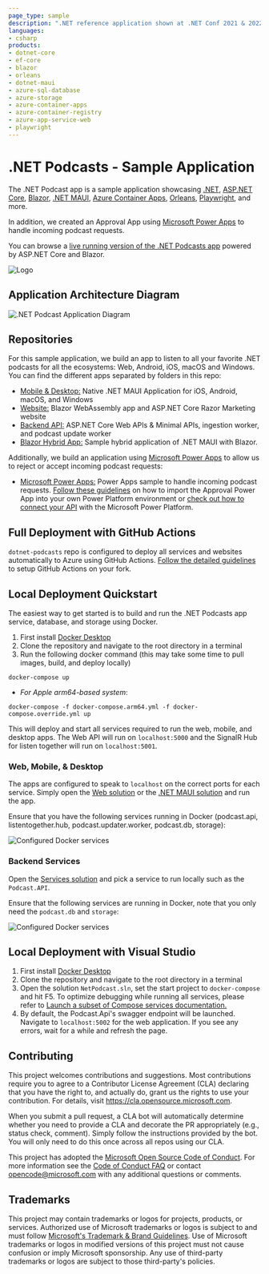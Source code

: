 ```yaml
---
page_type: sample
description: ".NET reference application shown at .NET Conf 2021 & 2022 featuring ASP.NET Core, Blazor, .NET MAUI, Microservices, Power Apps, Playwright, Orleans, and more!"
languages:
- csharp
products:
- dotnet-core
- ef-core
- blazor
- orleans
- dotnet-maui
- azure-sql-database
- azure-storage
- azure-container-apps
- azure-container-registry
- azure-app-service-web
- playwright
---
```


# .NET Podcasts - Sample Application

The .NET Podcast app is a sample application showcasing [.NET](https://dotnet.microsoft.com/), [ASP.NET Core](https://dotnet.microsoft.com/apps/aspnet), [Blazor](https://dotnet.microsoft.com/apps/aspnet/web-apps/blazor), [.NET MAUI](https://dotnet.microsoft.com/apps/maui), [Azure Container Apps](https://azure.microsoft.com/services/container-apps/#overview), [Orleans](https://docs.microsoft.com/dotnet/orleans/overview), [Playwright](https://playwright.dev), and more.

In addition, we created an Approval App using [Microsoft Power Apps](https://docs.microsoft.com/en-us/power-apps/) to handle incoming podcast requests.

You can browse a [live running version of the .NET Podcasts app](https://dotnetpodcasts.azurewebsites.net/) powered by ASP.NET Core and Blazor.

![Logo](./docs/net-podcasts.png)


## Application Architecture Diagram

![.NET Podcast Application Diagram](docs/arch_diagram_podcast.png)

## Repositories

For this sample application, we build an app to listen to all your favorite .NET podcasts for all the ecosystems: Web, Android, iOS, macOS and Windows. You can find the different apps separated by folders in this repo:

- [Mobile & Desktop:](src/Mobile) Native .NET MAUI Application for iOS, Android, macOS, and Windows
- [Website:](src/Web) Blazor WebAssembly app and ASP.NET Core Razor Marketing website
- [Backend API:](src/Services) ASP.NET Core Web APIs & Minimal APIs, ingestion worker, and podcast update worker
- [Blazor Hybrid App:](src/MobileBlazor) Sample hybrid application of .NET MAUI with Blazor.

Additionally, we build an application using [Microsoft Power Apps](https://docs.microsoft.com/en-us/power-apps/) to allow us to reject or accept incoming podcast requests:

- [Microsoft Power Apps:](src/PowerApps) Power Apps sample to handle incoming podcast requests. [Follow these guidelines](src/PowerApps) on how to import the Approval Power App into your own Power Platform environment or [check out how to connect your API](docs/demos/powerapps) with the Microsoft Power Platform.

## Full Deployment with GitHub Actions

`dotnet-podcasts` repo is configured to deploy all services and websites automatically to Azure using GitHub Actions. [Follow the detailed guidelines](Deploy-websites-services.md) to setup GitHub Actions on your fork.

## Local Deployment Quickstart

The easiest way to get started is to build and run the .NET Podcasts app service, database, and storage using Docker. 

1. First install [Docker Desktop](https://www.docker.com/products/docker-desktop)
2. Clone the repository and navigate to the root directory in a terminal
3. Run the following docker command (this may take some time to pull images, build, and deploy locally)

```cli
docker-compose up
```

- *For Apple arm64-based system*:
```cli
docker-compose -f docker-compose.arm64.yml -f docker-compose.override.yml up
```

This will deploy and start all services required to run the web, mobile, and desktop apps. The Web API will run on `localhost:5000` and the SignalR Hub for listen together will run on `localhost:5001`.

### Web, Mobile, & Desktop

The apps are configured to speak to `localhost` on the correct ports for each service. Simply open the [Web solution](src/Web#solution) or the [.NET MAUI solution](src/Mobile) and run the app.

Ensure that you have the following services running in Docker (podcast.api, listentogether.hub, podcast.updater.worker, podcast.db, storage):

![Configured Docker services](docs/docker/docker-app-config.png)

### Backend Services

Open the [Services solution](src/Services) and pick a service to run locally such as the `Podcast.API`.

Ensure that the following services are running in Docker, note that you only need the `podcast.db` and `storage`:

![Configured Docker services](docs/docker/docker-services-config.png)

## Local Deployment with Visual Studio

1. First install [Docker Desktop](https://www.docker.com/products/docker-desktop)
2. Clone the repository and navigate to the root directory in a terminal
3. Open the solution `NetPodcast.sln`, set the start project to `docker-compose` and hit F5. To optimize debugging while running all services, please refer to [Launch a subset of Compose services documentation.](https://docs.microsoft.com/visualstudio/containers/launch-profiles)
4. By default, the Podcast.Api's swagger endpoint will be launched. Navigate to `localhost:5002` for the web application. If you see any errors, wait for a while and refresh the page.

## Contributing

This project welcomes contributions and suggestions.  Most contributions require you to agree to a
Contributor License Agreement (CLA) declaring that you have the right to, and actually do, grant us
the rights to use your contribution. For details, visit https://cla.opensource.microsoft.com.

When you submit a pull request, a CLA bot will automatically determine whether you need to provide
a CLA and decorate the PR appropriately (e.g., status check, comment). Simply follow the instructions
provided by the bot. You will only need to do this once across all repos using our CLA.

This project has adopted the [Microsoft Open Source Code of Conduct](https://opensource.microsoft.com/codeofconduct/).
For more information see the [Code of Conduct FAQ](https://opensource.microsoft.com/codeofconduct/faq/) or
contact [opencode@microsoft.com](mailto:opencode@microsoft.com) with any additional questions or comments.

## Trademarks

This project may contain trademarks or logos for projects, products, or services. Authorized use of Microsoft 
trademarks or logos is subject to and must follow 
[Microsoft's Trademark & Brand Guidelines](https://www.microsoft.com/en-us/legal/intellectualproperty/trademarks/usage/general).
Use of Microsoft trademarks or logos in modified versions of this project must not cause confusion or imply Microsoft sponsorship.
Any use of third-party trademarks or logos are subject to those third-party's policies.
